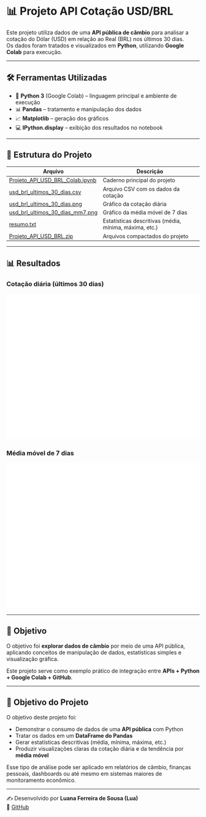 # 📊 Projeto API Cotação USD/BRL

Este projeto utiliza dados de uma **API pública de câmbio** para analisar a cotação do Dólar (USD) em relação ao Real (BRL) nos últimos 30 dias.  
Os dados foram tratados e visualizados em **Python**, utilizando **Google Colab** para execução.

---

## 🛠️ Ferramentas Utilizadas
- 🐍 **Python 3** (Google Colab) – linguagem principal e ambiente de execução  
- 📊 **Pandas** – tratamento e manipulação dos dados  
- 📈 **Matplotlib** – geração dos gráficos  
- 💻 **IPython.display** – exibição dos resultados no notebook  

---

## 📂 Estrutura do Projeto

| Arquivo | Descrição |
|---------|-----------|
| [Projeto_API_USD_BRL_Colab.ipynb](Projeto_API_USD_BRL_Colab.ipynb) | Caderno principal do projeto |
| [usd_brl_ultimos_30_dias.csv](usd_brl_ultimos_30_dias.csv) | Arquivo CSV com os dados da cotação |
| [usd_brl_ultimos_30_dias.png](usd_brl_ultimos_30_dias.png) | Gráfico da cotação diária |
| [usd_brl_ultimos_30_dias_mm7.png](usd_brl_ultimos_30_dias_mm7.png) | Gráfico da média móvel de 7 dias |
| [resumo.txt](resumo.txt) | Estatísticas descritivas (média, mínima, máxima, etc.) |
| [Projeto_API_USD_BRL.zip](Projeto_API_USD_BRL.zip) | Arquivos compactados do projeto |

---

## 📊 Resultados

### Cotação diária (últimos 30 dias)
![Cotação diária](https://raw.githubusercontent.com/lua008Ferreira/python-api-cotacao/main/usd_brl_ultimos_30_dias.png)

### Média móvel de 7 dias
![Média móvel](https://raw.githubusercontent.com/lua008Ferreira/python-api-cotacao/main/usd_brl_ultimos_30_dias_mm7.png)

---

## 🎯 Objetivo
O objetivo foi **explorar dados de câmbio** por meio de uma API pública, aplicando conceitos de manipulação de dados, estatísticas simples e visualização gráfica.  

Este projeto serve como exemplo prático de integração entre **APIs + Python + Google Colab + GitHub**.


---

## 🎯 Objetivo do Projeto

O objetivo deste projeto foi:  
- Demonstrar o consumo de dados de uma **API pública** com Python  
- Tratar os dados em um **DataFrame do Pandas**  
- Gerar estatísticas descritivas (média, mínima, máxima, etc.)  
- Produzir visualizações claras da cotação diária e da tendência por **média móvel**  

Esse tipo de análise pode ser aplicado em relatórios de câmbio, finanças pessoais, dashboards ou até mesmo em sistemas maiores de monitoramento econômico.

---

✍️ Desenvolvido por **Luana Ferreira de Sousa (Lua)**  
🔗 [GitHub](https://github.com/lua008ferreira)

